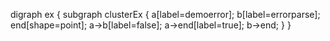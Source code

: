 digraph ex
{
subgraph clusterEx
{
a[label=demoerror];
b[label=errorparse];
end[shape=point];
a->b[label=false];
a->end[label=true];
b->end;
}
}
